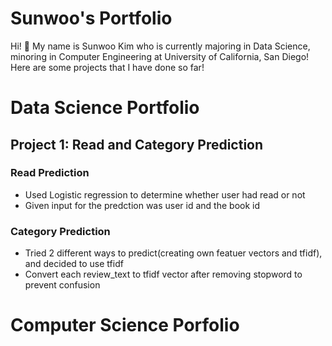# Sunwoo's Portfolio
Hi! 👋  My name is Sunwoo Kim who is currently majoring in Data Science, minoring in Computer Engineering at University of California, San Diego!
Here are some projects that I have done so far!
# Data Science Portfolio
## Project 1: Read and Category Prediction
### Read Prediction
- Used Logistic regression to determine whether user had read or not
- Given input for the predction was user id and the book id
### Category Prediction
- Tried 2 different ways to predict(creating own featuer vectors and tfidf), and decided to use tfidf
- Convert each review_text to tfidf vector after removing stopword to prevent confusion

# Computer Science Porfolio
